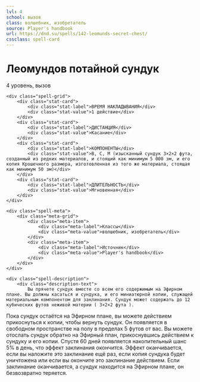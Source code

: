 ```yaml
---
lvl: 4
school: вызов
class: волшебник, изобретатель
source: Player's handbook
url: https://dnd.su/spells/142-leomunds-secret-chest/
cssclass: spell-card
---
```


<div class="spell-container">
    <div class="spell-header">
        <h1 class="spell-name">Леомундов потайной сундук</h1>
        <div class="spell-level">4 уровень, вызов</div>
    </div>
    
    <div class="spell-grid">
        <div class="stat-card">
            <div class="stat-label">ВРЕМЯ НАКЛАДЫВАНИЯ</div>
            <div class="stat-value">1 действие</div>
        </div>
        <div class="stat-card">
            <div class="stat-label">ДИСТАНЦИЯ</div>
            <div class="stat-value">Касание</div>
        </div>
        <div class="stat-card">
            <div class="stat-label">КОМПОНЕНТЫ</div>
            <div class="stat-value">В, С, М (изысканный сундук 3×2×2 фута, созданный из редких материалов, и стоящий как минимум 5 000 зм, и его копия Крошечного размера, изготовленная из того же материала, стоящая как минимум 50 зм)</div>
        </div>
        <div class="stat-card">
            <div class="stat-label">ДЛИТЕЛЬНОСТЬ</div>
            <div class="stat-value">Мгновенная</div>
        </div>
    </div>
    
    <div class="spell-meta">
        <div class="meta-grid">
            <div class="meta-item">
                <div class="meta-label">Классы</div>
                <div class="meta-value">волшебник, изобретатель</div>
            </div>
            <div class="meta-item">
                <div class="meta-label">Источник</div>
                <div class="meta-value">Player's handbook</div>
            </div>
        </div>
    </div>
    
    <div class="spell-description">
        <div class="description-text">
            Вы прячете сундук вместе со всем его содержимым на Эфирном плане. Вы должны касаться и сундука, и его миниатюрной копии, служащей материальным компонентом для заклинания. Сундук может содержать до 12 кубических футов неживой материи ( 3×2×2 фута ).
Пока сундук остаётся на Эфирном плане, вы можете действием прикоснуться к копии, чтобы вернуть сундук. Он появляется в свободном пространстве на полу в пределах 5 футов от вас. Вы можете отослать сундук обратно на Эфирный план, прикоснувшись действием к сундуку и его копии.
Спустя 60 дней появляется накопительный шанс 5% в день, что эффект заклинания окончится. Эффект оканчивается, если вы наложите это заклинание ещё раз, если копия сундука будет уничтожена или если вы окончите это заклинание действием. Если заклинание оканчивается, а сундук находится на Эфирном плане, он безвозвратно теряется.
        </div>
    </div>
</div>